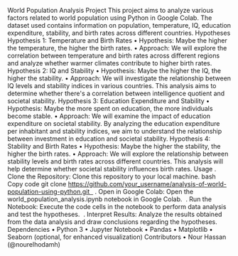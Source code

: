 World Population Analysis Project
This project aims to analyze various factors related to world population using Python in Google Colab. The dataset used contains information on population, temperature, IQ, education expenditure, stability, and birth rates across different countries.
Hypotheses
Hypothesis 1: Temperature and Birth Rates
	•	Hypothesis: Maybe the higher the temperature, the higher the birth rates.
	•	Approach: We will explore the correlation between temperature and birth rates across different regions and analyze whether warmer climates contribute to higher birth rates.
Hypothesis 2: IQ and Stability
	•	Hypothesis: Maybe the higher the IQ, the higher the stability.
	•	Approach: We will investigate the relationship between IQ levels and stability indices in various countries. This analysis aims to determine whether there's a correlation between intelligence quotient and societal stability.
Hypothesis 3: Education Expenditure and Stability
	•	Hypothesis: Maybe the more spent on education, the more individuals become stable.
	•	Approach: We will examine the impact of education expenditure on societal stability. By analyzing the education expenditure per inhabitant and stability indices, we aim to understand the relationship between investment in education and societal stability.
Hypothesis 4: Stability and Birth Rates
	•	Hypothesis: Maybe the higher the stability, the higher the birth rates.
	•	Approach: We will explore the relationship between stability levels and birth rates across different countries. This analysis will help determine whether societal stability influences birth rates.
Usage
	.	Clone the Repository: Clone this repository to your local machine. bash  Copy code git clone https://github.com/your_username/analysis-of-world-population-using-python.git  
	.	Open in Google Colab: Open the world_population_analysis.ipynb notebook in Google Colab. 
	.	Run the Notebook: Execute the code cells in the notebook to perform data analysis and test the hypotheses. 
	.	Interpret Results: Analyze the results obtained from the data analysis and draw conclusions regarding the hypotheses. 
Dependencies
	•	Python 3
	•	Jupyter Notebook
	•	Pandas
	•	Matplotlib
	•	Seaborn (optional, for enhanced visualization)
Contributors
	•	Nour Hassan (@nourelhodamh)
